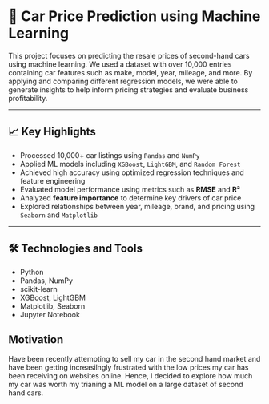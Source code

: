 # 🚗 Car Price Prediction using Machine Learning

This project focuses on predicting the resale prices of second-hand cars using machine learning. We used a dataset with over 10,000 entries containing car features such as make, model, year, mileage, and more. By applying and comparing different regression models, we were able to generate insights to help inform pricing strategies and evaluate business profitability.

---

## 📈 Key Highlights

- Processed 10,000+ car listings using `Pandas` and `NumPy`
- Applied ML models including `XGBoost`, `LightGBM`, and `Random Forest`
- Achieved high accuracy using optimized regression techniques and feature engineering
- Evaluated model performance using metrics such as **RMSE** and **R²**
- Analyzed **feature importance** to determine key drivers of car price
- Explored relationships between year, mileage, brand, and pricing using `Seaborn` and `Matplotlib`

---

## 🛠️ Technologies and Tools

- Python
- Pandas, NumPy
- scikit-learn
- XGBoost, LightGBM
- Matplotlib, Seaborn
- Jupyter Notebook

## Motivation

Have been recently attempting to sell my car in the second hand market and have been getting increasilngly frustrated with the low prices my car has been receiving on websites online. Hence, I decided to explore how much my car was worth my trianing a ML model on a large dataset of second hand cars. 


